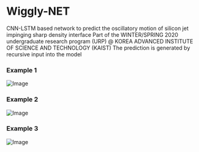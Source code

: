 # Wiggly-NET
CNN-LSTM based network to predict the oscillatory motion of silicon jet impinging sharp density interface
Part of the WINTER/SPRING 2020 undergraduate research program (URP) @ KOREA ADVANCED INSTITUTE OF SCIENCE AND TECHNOLOGY (KAIST)
The prediction is generated by recursive input into the model

### Example 1
![Image](https://i.imgur.com/Yjbd9O7.jpg)

### Example 2
![Image](https://i.imgur.com/EJ2Sa54.jpg)

### Example 3
![Image](https://i.imgur.com/YDYp9Zt.jpg)

